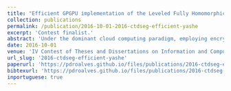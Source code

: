 ```yaml
---
title: "Efficient GPGPU implementation of the Leveled Fully Homomorphic Encryption scheme YASHE"
collection: publications
permalink: /publication/2016-10-01-2016-ctdseg-efficient-yashe
excerpt: 'Contest finalist.'
abstract: 'Under the dominant cloud computing paradigm, employing encryption for data storage and transport may not be enough for assurance of secrecy, because the data owner has no real control over the processing hardware. This way,security guarantees should also be extended to data processing.  Homomorphic encryption schemes are natural candidates for computation over encrypted data in the cloud, since they are able to satisfy all security requirements imposed by that environment. This work investigates strategies to efficiently implement the leveled fully homomorphic scheme YASHE on GPGPUs. As result of this research, the CUYASHE library was developed and made available to the community.  In particular, it presents a speedup between 6 and 35 times for homomorphic multiplication. This operation is performance-critical for evaluating any function over encrypted data, demonstrating that GPGPUs are an appropriate technology for bootstrapping privacy-preserving cloud computing environments.'
date: 2016-10-01
venue: 'IV Contest of Theses and Dissertations on Information and Computational Systems Security '
url_slug: '2016-ctdseg-efficient-yashe'
paperurl: 'https://pdroalves.github.io/files/publications/2016-ctdseg-efficient-yashe.pdf'
bibtexurl: 'https://pdroalves.github.io/files/publications/2016-ctdseg-efficient-yashe.pdf'
inportuguese: true
---
```


